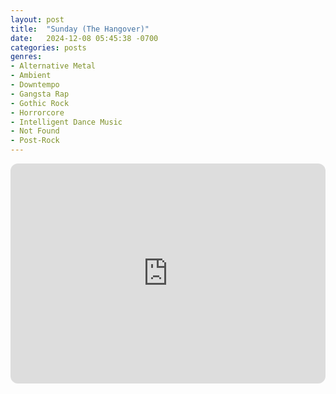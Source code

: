```yaml
---
layout: post
title:  "Sunday (The Hangover)"
date:   2024-12-08 05:45:38 -0700
categories: posts
genres:
- Alternative Metal
- Ambient
- Downtempo
- Gangsta Rap
- Gothic Rock
- Horrorcore
- Intelligent Dance Music
- Not Found
- Post-Rock 
---
```

<iframe style="border-radius:12px" src="https://open.spotify.com/embed/playlist/0bZQyFml3Lb2jRgM0SU6Um?utm_source=generator" width="100%" height="352" frameBorder="0" allowfullscreen="" allow="autoplay; clipboard-write; encrypted-media; fullscreen; picture-in-picture" loading="lazy"></iframe>
